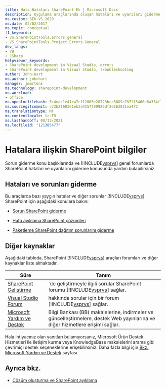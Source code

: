 ```yaml
---
title: Hata Hataları SharePoint Ek | Microsoft Docs
description: Uygulama araçlarında oluşan hataları ve uyarıları giderme hakkında ek Visual Studio SharePoint edinebilirsiniz.
ms.custom: SEO-VS-2020
ms.date: 02/02/2017
ms.topic: conceptual
f1_keywords:
- VS.SharePointTools.errors.general
- VS.SharePointTools.Project.Errors.General
dev_langs:
- VB
- CSharp
helpviewer_keywords:
- SharePoint development in Visual Studio, errors
- SharePoint development in Visual Studio, troubleshooting
author: John-Hart
ms.author: johnhart
manager: jmartens
ms.technology: sharepoint-development
ms.workload:
- office
ms.openlocfilehash: 5c4eac1e41ca7cf12003e28723bcc3889c787f15460e6a334f1328aa7111b141
ms.sourcegitcommit: c72b2f603e1eb3a4157f00926df2e263831ea472
ms.translationtype: MT
ms.contentlocale: tr-TR
ms.lasthandoff: 08/12/2021
ms.locfileid: "121385477"
---
```

# <a name="additional-information-for-sharepoint-errors"></a>Hatalara ilişkin SharePoint bilgiler
  Sorun giderme konu başlıklarında ve [!INCLUDE[vsprvs](../sharepoint/includes/vsprvs-md.md)] genel forumlarda SharePoint hataları ve uyarılarını giderme konusunda yardım bulabilirsiniz.

## <a name="troubleshoot-errors-and-issues"></a>Hataları ve sorunları giderme
 Bu araçlarda bazı yaygın hatalar ve diğer sorunlar [!INCLUDE[vsprvs](../sharepoint/includes/vsprvs-md.md)] SharePoint için aşağıdaki konulara bakın:

- [Sorun SharePoint giderme](../sharepoint/troubleshooting-sharepoint-solutions.md)

- [Hata ayıklama SharePoint çözümleri](../sharepoint/debugging-sharepoint-solutions.md)

- [Paketleme SharePoint dağıtım sorunlarını giderme](../sharepoint/troubleshooting-sharepoint-packaging-and-deployment.md)

## <a name="other-resources"></a>Diğer kaynaklar
 Aşağıdaki tabloda, SharePoint [!INCLUDE[vsprvs](../sharepoint/includes/vsprvs-md.md)] araçları forumları ve diğer kaynaklar liste almaktadır.

|Süre|Tanım|
|----------|----------------|
|[SharePoint Geliştirme](https://social.msdn.microsoft.com/Forums/office/home?forum=sharepointdevelopmentprevious)|'de geliştirmeyle ilgili sorular SharePoint forumu [!INCLUDE[vsprvs](../sharepoint/includes/vsprvs-md.md)] sağlar.|
|[Visual Studio Forum](https://social.msdn.microsoft.com/Forums/vstudio/home?category=visualstudio)|hakkında sorular için bir forum [!INCLUDE[vsprvs](../sharepoint/includes/vsprvs-md.md)] sağlar.|
|[Microsoft Yardım ve Destek](https://support.microsoft.com/)|Bilgi Bankası (BB) makalelerine, indirmeler ve güncelleştirmelere, destek Web yayınlarına ve diğer hizmetlere erişimi sağlar.|

 Hala ihtiyacınız olan yanıtları bulamıyorsanız, Microsoft Ürün Destek Hizmetleri ile iletişim kurma veya KnowledgeBase makalelerini arama gibi çevrimiçi destek seçeneklerine erişebilirsiniz. Daha fazla bilgi için [Bkz. Microsoft Yardım ve Destek](https://support.microsoft.com/) sayfası.

## <a name="see-also"></a>Ayrıca bkz.
- [Çözüm oluşturma ve SharePoint ayıklama](../sharepoint/building-and-debugging-sharepoint-solutions.md)

